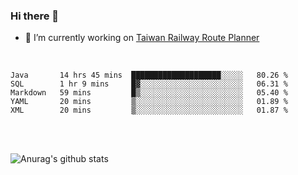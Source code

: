 ### Hi there 👋

- 🔭 I’m currently working on [Taiwan Railway Route Planner](https://github.com/Taiwan-Railway-Route-Planner)

<br/>

<!--START_SECTION:waka-->
```text
Java       14 hrs 45 mins  ████████████████████░░░░░   80.26 % 
SQL        1 hr 9 mins     █▓░░░░░░░░░░░░░░░░░░░░░░░   06.31 % 
Markdown   59 mins         █▒░░░░░░░░░░░░░░░░░░░░░░░   05.40 % 
YAML       20 mins         ▒░░░░░░░░░░░░░░░░░░░░░░░░   01.89 % 
XML        20 mins         ▒░░░░░░░░░░░░░░░░░░░░░░░░   01.87 % 
```
<!--END_SECTION:waka-->

<br/>
<br/>

![Anurag's github stats](https://github-readme-stats.vercel.app/api?username=DepickereSven&show_icons=true&theme=tokyonight)



<!--
**DepickereSven/DepickereSven** is a ✨ _special_ ✨ repository because its `README.md` (this file) appears on your GitHub profile.

Here are some ideas to get you started:

- 🔭 I’m currently working on ...
- 🌱 I’m currently learning ...
- 👯 I’m looking to collaborate on ...
- 🤔 I’m looking for help with ...
- 💬 Ask me about ...
- 📫 How to reach me: ...
- 😄 Pronouns: ...
- ⚡ Fun fact: ...
-->
